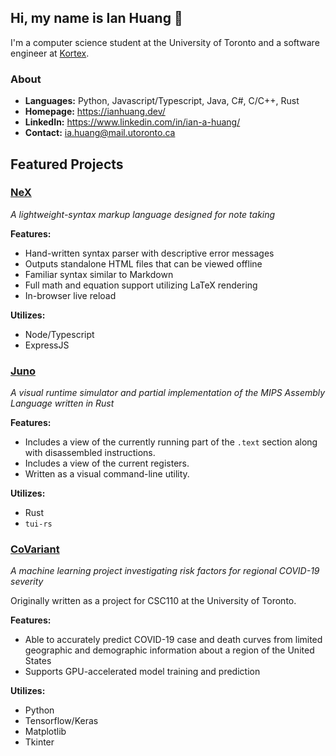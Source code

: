 ## Hi, my name is Ian Huang 👋

I'm a computer science student at the University of Toronto and a software engineer at [Kortex](https://kortex.co).

### About
- **Languages:** Python, Javascript/Typescript, Java, C#, C/C++, Rust
- **Homepage:** https://ianhuang.dev/
- **LinkedIn:** https://www.linkedin.com/in/ian-a-huang/
- **Contact:** ia.huang@mail.utoronto.ca

## Featured Projects

### [NeX](https://github.com/nex-project/nex)
*A lightweight-syntax markup language designed for note taking*

**Features:**
- Hand-written syntax parser with descriptive error messages
- Outputs standalone HTML files that can be viewed offline
- Familiar syntax similar to Markdown
- Full math and equation support utilizing LaTeX rendering
- In-browser live reload

**Utilizes:**
- Node/Typescript
- ExpressJS

### [Juno](https://github.com/iahuang/juno)

*A visual runtime simulator and partial implementation of the MIPS Assembly Language written in Rust*

**Features:**
- Includes a view of the currently running part of the `.text` section along with disassembled instructions.
- Includes a view of the current registers.
- Written as a visual command-line utility.

**Utilizes:**
- Rust
- `tui-rs`

### [CoVariant](https://github.com/iahuang/covariant)
*A machine learning project investigating risk factors for regional COVID-19 severity*

Originally written as a project for CSC110 at the University of Toronto. 

**Features:**
- Able to accurately predict COVID-19 case and death curves from limited geographic and demographic information about a region of the United States
- Supports GPU-accelerated model training and prediction

**Utilizes:**
- Python
- Tensorflow/Keras
- Matplotlib
- Tkinter

<!--
**iahuang/iahuang** is a ✨ _special_ ✨ repository because its `README.md` (this file) appears on your GitHub profile.

Here are some ideas to get you started:

- 🔭 I’m currently working on ...
- 🌱 I’m currently learning ...
- 👯 I’m looking to collaborate on ...
- 🤔 I’m looking for help with ...
- 💬 Ask me about ...
- 📫 How to reach me: ...
- 😄 Pronouns: ...
- ⚡ Fun fact: ...
-->
